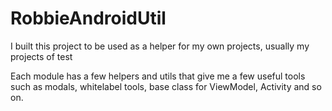 # RobbieAndroidUtil

I built this project to be used as a helper for my own projects, usually my projects of test

Each module has a few helpers and utils that give me a few useful tools such as modals, whitelabel tools, base class for ViewModel, Activity and so on.
